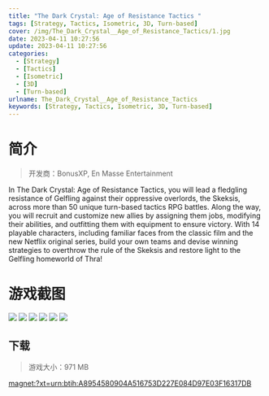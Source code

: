 ```yaml
---
title: "The Dark Crystal: Age of Resistance Tactics "
tags: [Strategy, Tactics, Isometric, 3D, Turn-based]
cover: /img/The_Dark_Crystal__Age_of_Resistance_Tactics/1.jpg
date: 2023-04-11 10:27:56
update: 2023-04-11 10:27:56
categories: 
  - [Strategy]
  - [Tactics]
  - [Isometric]
  - [3D]
  - [Turn-based]
urlname: The_Dark_Crystal__Age_of_Resistance_Tactics
keywords: [Strategy, Tactics, Isometric, 3D, Turn-based]
---
```

# 简介

> 开发商：BonusXP, En Masse Entertainment

In The Dark Crystal: Age of Resistance Tactics, you will lead a fledgling resistance of Gelfling against their oppressive overlords, the Skeksis, across more than 50 unique turn-based tactics RPG battles. Along the way, you will recruit and customize new allies by assigning them jobs, modifying their abilities, and outfitting them with equipment to ensure victory. With 14 playable characters, including familiar faces from the classic film and the new Netflix original series, build your own teams and devise winning strategies to overthrow the rule of the Skeksis and restore light to the Gelfling homeworld of Thra!

# 游戏截图

![](/img/The_Dark_Crystal__Age_of_Resistance_Tactics/2.jpg)
![](/img/The_Dark_Crystal__Age_of_Resistance_Tactics/3.jpg)
![](/img/The_Dark_Crystal__Age_of_Resistance_Tactics/4.jpg)
![](/img/The_Dark_Crystal__Age_of_Resistance_Tactics/5.jpg)
![](/img/The_Dark_Crystal__Age_of_Resistance_Tactics/6.jpg)
![](/img/The_Dark_Crystal__Age_of_Resistance_Tactics/7.jpg)


## 下载

> 游戏大小：971 MB

[magnet:?xt=urn:btih:A8954580904A516753D227E084D97E03F16317DB](magnet:?xt=urn:btih:A8954580904A516753D227E084D97E03F16317DB)
